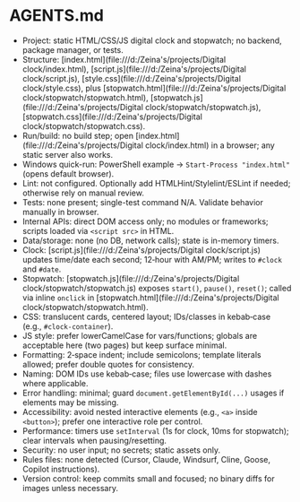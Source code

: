 # AGENTS.md
- Project: static HTML/CSS/JS digital clock and stopwatch; no backend, package manager, or tests.
- Structure: [index.html](file:///d:/Zeina's/projects/Digital clock/index.html), [script.js](file:///d:/Zeina's/projects/Digital clock/script.js), [style.css](file:///d:/Zeina's/projects/Digital clock/style.css), plus [stopwatch.html](file:///d:/Zeina's/projects/Digital clock/stopwatch/stopwatch.html), [stopwatch.js](file:///d:/Zeina's/projects/Digital clock/stopwatch/stopwatch.js), [stopwatch.css](file:///d:/Zeina's/projects/Digital clock/stopwatch/stopwatch.css).
- Run/build: no build step; open [index.html](file:///d:/Zeina's/projects/Digital clock/index.html) in a browser; any static server also works.
- Windows quick-run: PowerShell example → `Start-Process "index.html"` (opens default browser).
- Lint: not configured. Optionally add HTMLHint/Stylelint/ESLint if needed; otherwise rely on manual review.
- Tests: none present; single-test command N/A. Validate behavior manually in browser.
- Internal APIs: direct DOM access only; no modules or frameworks; scripts loaded via `<script src>` in HTML.
- Data/storage: none (no DB, network calls); state is in-memory timers.
- Clock: [script.js](file:///d:/Zeina's/projects/Digital clock/script.js) updates time/date each second; 12‑hour with AM/PM; writes to `#clock` and `#date`.
- Stopwatch: [stopwatch.js](file:///d:/Zeina's/projects/Digital clock/stopwatch/stopwatch.js) exposes `start()`, `pause()`, `reset()`; called via inline `onclick` in [stopwatch.html](file:///d:/Zeina's/projects/Digital clock/stopwatch/stopwatch.html).
- CSS: translucent cards, centered layout; IDs/classes in kebab‑case (e.g., `#clock-container`).
- JS style: prefer lowerCamelCase for vars/functions; globals are acceptable here (two pages) but keep surface minimal.
- Formatting: 2‑space indent; include semicolons; template literals allowed; prefer double quotes for consistency.
- Naming: DOM IDs use kebab‑case; files use lowercase with dashes where applicable.
- Error handling: minimal; guard `document.getElementById(...)` usages if elements may be missing.
- Accessibility: avoid nested interactive elements (e.g., `<a>` inside `<button>`); prefer one interactive role per control.
- Performance: timers use `setInterval` (1s for clock, 10ms for stopwatch); clear intervals when pausing/resetting.
- Security: no user input; no secrets; static assets only.
- Rules files: none detected (Cursor, Claude, Windsurf, Cline, Goose, Copilot instructions).
- Version control: keep commits small and focused; no binary diffs for images unless necessary.

